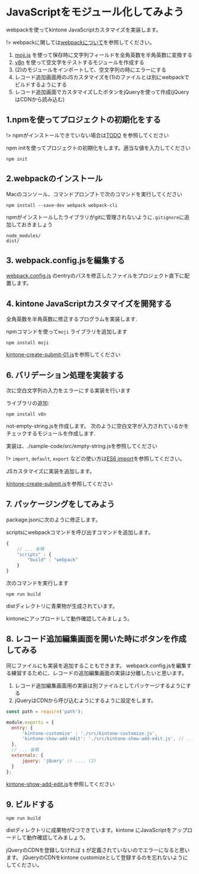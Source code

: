 
# JavaScriptをモジュール化してみよう

webpackを使ってkintone JavaScriptカスタマイズを実装します。

!> webpackに関しては[webpackについて](doc/webpack/webpack)を参照してください。

1. [moji.js](https://github.com/niwaringo/moji) を使って保存時に文字列フィールドを全角英数を半角英数に変換する
2. [v8n](https://github.com/imbrn/v8n) を使って空文字をテストするモジュールを作成する
3. (2)のモジュールをインポートして、空文字列の時にエラーにする 
4. レコード追加画面用のJSカスタマイズを(1)のファイルとは別にwebpackでビルドするようにする
5. レコード追加画面でカスタマイズしたボタンをjQueryを使って作成(jQueryはCDNから読み込む)


## 1.npmを使ってプロジェクトの初期化をする
!> npmがインストールできていない場合は[TODO]() を参照してください

npm initを使ってプロジェクトの初期化をします。適当な値を入力してください
```
npm init
```

## 2.webpackのインストール
Macのコンソール、コマンドプロンプトで次のコマンドを実行してください

```
npm install --save-dev webpack webpack-cli
```

npmがインストールしたライブラリがgitに管理されないように`.gitignore`に追加しておきましょう

```
node_modules/
dist/
```

## 3. webpack.config.jsを編集する

[webpack.config.js](#webpackconfigjsに関する最低限の知識) のentryのパスを修正したファイルをプロジェクト直下に配置します。

## 4. kintone JavaScriptカスタマイズを開発する

全角英数を半角英数に修正するプログラムを実装します.

npmコマンドを使って`moji` ライブラリを追加します

```
npm install moji
```

[kintone-create-submit-01.js](./sample-code/src/kintone-create-submit-01.js ':include :type=code')を参照してください


## 6. バリデーション処理を実装する

次に空白文字列の入力をエラーにする実装を行います

ライブラリの追加:

```
npm install v8n
```

not-empty-string.jsを作成します。
次のように空白文字が入力されているかをチェックするモジュールを作成します.

実装は、./sample-code/src/empty-string.jsを参照してください

!> `import`, `default`, `export` などの使い方は[ES6 import](doc/webpack/es6-import)を参照してください。

JSカスタマイズに実装を追加します。

[kintone-create-submit.js](./sample-code/src/kintone-create-submit.js ':include :type=code')を参照してください

## 7. パッケージングをしてみよう

package.jsonに次のように修正します。

scriptsにwebpackコマンドを呼び出すコマンドを追加します。

```javascript
{
    // ... 省略
    "scripts" : {
        "build" : "webpack"
    }
}
```

次のコマンドを実行します
```
npm run build
```

distディレクトリに青果物が生成されています。

kintoneにアップロードして動作確認してみましょう。

## 8. レコード追加編集画面を開いた時にボタンを作成してみる

同じファイルにも実装を追加することもできます。
webpack.config.jsを編集する練習するために、レコードの追加編集画面の実装は分離したいと思います。

1. レコード追加編集画面用の実装は別ファイルとしてパッケージするようにする
2. jQueryはCDNから呼び込むようにするように設定をします。

```javascript
const path = require('path');

module.exports = {
  entry: {
      'kintone-customize' : './src/kintone-customize.js',
      'kintone-show-add-edit': './src/kintone-show-add-edit.js', // ... (1)
  },
  // ... 省略
  externals: {
      jquery: 'jQuery' // .... (2)
  }
};
```

[kintone-show-add-edit.js](./sample-code/src/kintone-show-add-edit.js ':include :type=code')を参照してください

## 9. ビルドする

```
npm run build
```

distディレクトリに成果物が2つできています。kintone にJavaScriptをアップロードして動作確認してみましょう。

jQueryのCDNを登録しなければ `$` が定義されていないのでエラーになると思います。
jQueryのCDNをkintone customizeとして登録するのを忘れないようにしてください。